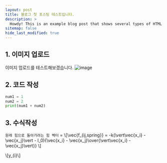 ```yaml
---
layout: post
title: 블로그 첫 포스팅 테스트입니다.
description: >
  Howdy! This is an example blog post that shows several types of HTML content supported in this theme.
sitemap: false
hide_last_modified: true
---
```

## 1. 이미지 업로드

이미지 업로드를 테스트해보겠습니다.
![image](https://user-images.githubusercontent.com/107903417/224620481-313793a0-0e39-4669-9821-f380d3297cce.png)
## 2. 코드 작성

~~~python
num1 = 1
num2 = 2
print(num1 + num2)
~~~

## 3. 수식작성

`원래 힘으로 돌아가려는 힘 벡터` = \\[\vec{f_{ij,spring}} = -k(\vert\vec{x_i} - \vec{x_j}\vert - l_0){\vec{x_i} - \vec{x_j}\over{\vert\vec{x_i} - \vec{x_j}\vert}} \\]

\\[y_{i}\\]

